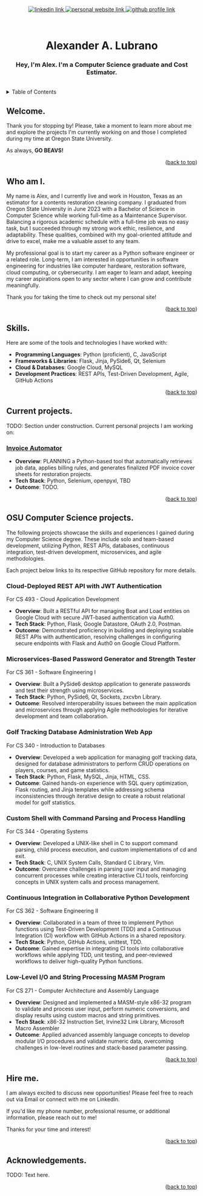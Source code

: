 <!-- Improved compatibility of back to top link: See: https://github.com/othneildrew/Best-README-Template/pull/73 -->
<a name="readme-top"></a>

<!-- Title Section -->
<div align="center">
  <!-- Badges -->
  <p>
    <a href="https://linkedin.com/in/lubrano-alexander">
      <img src="https://img.shields.io/badge/LinkedIn-0A66C2?style=for-the-badge" alt="linkedin link" />
    </a>
    <a href="https://lubranoa.github.io">
      <img src="https://img.shields.io/badge/Personal_Site-47b51b?style=for-the-badge" alt="personal website link" />
    </a>
    <a href="https://github.com/lubranoa">
      <img src="https://img.shields.io/badge/GitHub-8A2BE2?style=for-the-badge&logo=github" alt="github profile link" />
    </a>
  </p>
  <br />
  <!-- Titles and Subtitles -->
  <h1 align="center">Alexander A. Lubrano</h1>
  <h3 align="center">
    <b>Hey, I'm Alex. I'm a Computer Science graduate and Cost Estimator.</b>
  </h3>
  <br />
</div>

<!-- Table of Contents -->
<details>
  <summary>Table of Contents</summary>

  - [Welcome.](#welcome)
  - [Who am I.](#who-am-i)
  - [Skills.](#skills)
  - [Current Projects.](#current-projects)
  - [OSU Computer Science Projects.](#osu-computer-science-projects)
  - [Hire me.](#hire-me)
  - [Acknowledgments.](#acknowledgements)

</details>

<!-- Welcome. -->
## Welcome.

Thank you for stopping by! Please, take a moment to learn more about me and explore the projects I'm currently working on and those I completed during my time at Oregon State University.

As always, **GO BEAVS!**

<p align="right">(<a href="#readme-top">back to top</a>)</p>

<!-- Who Am I. -->
## Who am I.

My name is Alex, and I currently live and work in Houston, Texas as an estimator for a contents restoration cleaning company. I graduated from Oregon State University in June 2023 with a Bachelor of Science in Computer Science while working full-time as a Maintenance Supervisor. Balancing a rigorous academic schedule with a full-time job was no easy task, but I succeeded through my strong work ethic, resilience, and adaptability. These qualities, combined with my goal-oriented attitude and drive to excel, make me a valuable asset to any team.

My professional goal is to start my career as a Python software engineer or a related role. Long-term, I am interested in opportunities in software engineering for industries like computer hardware, restoration software, cloud computing, or cybersecurity. I am eager to learn and adapt, keeping my career aspirations open to any sector where I can grow and contribute meaningfully.

Thank you for taking the time to check out my personal site!

<p align="right">(<a href="#readme-top">back to top</a>)</p>

<!-- Skills. -->
## Skills.

Here are some of the tools and technologies I have worked with:

- **Programming Languages**: Python (proficient), C, JavaScript
- **Frameworks & Libraries**: Flask, Jinja, PySide6, Qt, Selenium
- **Cloud & Databases**: Google Cloud, MySQL
- **Development Practices**: REST APIs, Test-Driven Development, Agile, GitHub Actions

<p align="right">(<a href="#readme-top">back to top</a>)</p>

<!-- Current projects. -->
## Current projects.

TODO: Section under construction. Current personal projects I am working on:

### [Invoice Automator][storage-tracker-url]
- **Overview**: PLANNING a Python-based tool that automatically retrieves job data, applies billing rules, and generates finalized PDF invoice cover sheets for restoration projects.
- **Tech Stack**: Python, Selenium, openpyxl, TBD
- **Outcome**: TODO.

<p align="right">(<a href="#readme-top">back to top</a>)</p>

<!-- OSU Computer Science projects. -->
## OSU Computer Science projects.

The following projects showcase the skills and experiences I gained during my Computer Science degree. These include solo and team-based development, utilizing Python, REST APIs, databases, continuous integration, test-driven development, microservices, and agile methodologies.

Each project below links to its respective GitHub repository for more details. 

### Cloud-Deployed REST API with JWT Authentication
For CS 493 - Cloud Application Development
- **Overview**: Built a RESTful API for managing Boat and Load entities on Google Cloud with secure JWT-based authentication via Auth0.
- **Tech Stack**: Python, Flask, Google Datastore, OAuth 2.0, Postman.
- **Outcome**: Demonstrated proficiency in building and deploying scalable REST APIs with authentication, resolving challenges in configuring secure endpoints with Flask and Auth0 on Google Cloud Platform.

### Microservices-Based Password Generator and Strength Tester
For CS 361 - Software Engineering I
- **Overview**: Built a PySide6 desktop application to generate passwords and test their strength using microservices.
- **Tech Stack**: Python, PySide6, Qt, Sockets, zxcvbn Library.
- **Outcome**: Resolved interoperability issues between the main application and microservices through applying Agile methodologies for iterative development and team collaboration.

### Golf Tracking Database Administration Web App 
For CS 340 - Introduction to Databases

- **Overview**: Developed a web application for managing golf tracking data, designed for database administrators to perform CRUD operations on players, courses, and game statistics.
- **Tech Stack**: Python, Flask, MySQL, Jinja, HTML, CSS.
- **Outcome**: Gained hands-on experience with SQL query optimization, Flask routing, and Jinja templates while addressing schema inconsistencies through iterative design to create a robust relational model for golf statistics.

### Custom Shell with Command Parsing and Process Handling
For CS 344 - Operating Systems
- **Overview**: Developed a UNIX-like shell in C to support command parsing, child process execution, and custom implementations of cd and exit.
- **Tech Stack**: C, UNIX System Calls, Standard C Library, Vim.
- **Outcome**: Overcame challenges in parsing user input and managing concurrent processes while creating interactive CLI tools, reinforcing concepts in UNIX system calls and process management.

### Continuous Integration in Collaborative Python Development 
For CS 362 - Software Engineering II
- **Overview**: Collaborated in a team of three to implement Python functions using Test-Driven Development (TDD) and a Continuous Integration (CI) workflow with GitHub Actions in a shared repository.
- **Tech Stack**: Python, GitHub Actions, unittest, TDD.
- **Outcome**: Gained expertise in integrating CI tools into collaborative workflows while applying TDD, unit testing, and peer-reviewed workflows to deliver high-quality Python functions.

### Low-Level I/O and String Processing MASM Program 
For CS 271 - Computer Architecture and Assembly Language
- **Overview**: Designed and implemented a MASM-style x86-32 program to validate and process user input, perform numeric conversions, and display results using custom macros and string primitives.
- **Tech Stack**: x86-32 Instruction Set, Irvine32 Link Library, Microsoft Macro Assembler
- **Outcome**: Applied advanced assembly language concepts to develop modular I/O procedures and validate numeric data, overcoming challenges in low-level routines and stack-based parameter passing.

<p align="right">(<a href="#readme-top">back to top</a>)</p>

<!-- Hire me. -->
## Hire me.

I am always excited to discuss new opportunities! Please feel free to reach out via Email or connect with me on LinkedIn.

If you'd like my phone number, professional resume, or additional information, please reach out to me!

Thanks for your time and interest!

<p align="right">(<a href="#readme-top">back to top</a>)</p>

<!-- Acknowledgements. -->
## Acknowledgements.

TODO: Text here.

<p align="right">(<a href="#readme-top">back to top</a>)</p>

<!-- Markdown links and images -->
<!-- https://www.markdownguide.org/basic-syntax/#reference-style-links -->
[storage-tracker-url]: https://github.com/lubranoa/storage_tracker_and_biller